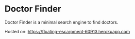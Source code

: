 # Doctor Finder
Doctor Finder is a minimal search engine to find doctors. 

Hosted on: https://floating-escarpment-60913.herokuapp.com
